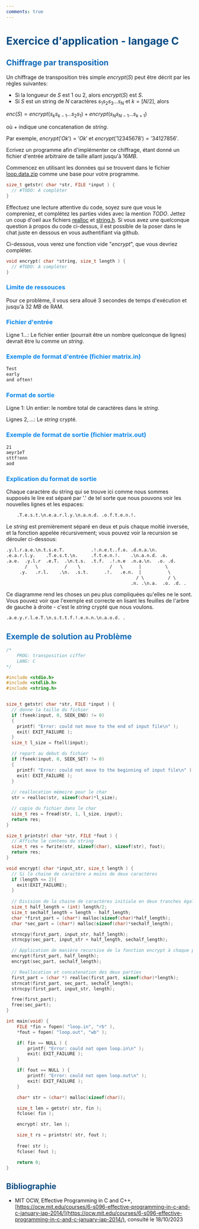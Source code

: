 ```yaml
---
comments: true
---
```


# <span style="color:#074b83">Exercice d'application - langage C</span>

## <span style="color:#0a69b7">Chiffrage par transposition</span>

Un chiffrage de transposition très simple $encrypt(S)$ peut être décrit par les règles suivantes:

* Si la longueur de $S$ est $1$ ou $2$, alors $encrypt(S)$ est $S$.
* Si $S$ est un string de $N$ caractères $s_{1}s_{2}s_{3}...s_{N}$ et $k = \left[N/2 \right]$, alors

$enc(S) = encrypt(s_{k}s_{k-1}...s_{2}s_{1}) + encrypt(s_{N}s_{N-1}...s_{k+1})$

où $+$ indique une concatenation de $string$.

Par exemple, $encrypt('Ok') = 'Ok'$ et $encrypt('12345678') = '34127856'$.

Ecrivez un programme afin d'implémenter ce chiffrage, étant donné un fichier d'entrée arbitraire de taille allant jusqu'à $16 MB$.  

Commencez en utilisant les données qui se trouvent dans le fichier [loop.data.zip](https://ocw.mit.edu/ans7870/6/6.S096/iap14/loop.data.zip) comme une base pour votre programme.

```c
size_t getstr( char *str, FILE *input ) {
  // #TODO: A complèter
}
```

Effectuez une lecture attentive du code, soyez sure que vous le compreniez, et complétez les parties vides avec la mention $TODO$. Jettez un coup d'oeil aux fichiers [realloc](http://www.cplusplus.com/reference/cstdlib/realloc/) et [string.h](http://www.cplusplus.com/reference/cstring/). Si vous avez une quelconque question à propos du code ci-dessus, il est possible de la poser dans le chat juste en dessous en vous authentifiant via github.

Ci-dessous, vous verez une fonction vide "$encrypt$", que vous devriez compléter.

```c
void encrypt( char *string, size_t length ) {
  // #TODO: A complèter
}
```

### <span style="color:#0c87eb">Limite de ressouces</span>

Pour ce problème, il vous sera alloué $3$ secondes de temps d'exécution et jusqu'à $32$ $MB$ de RAM.

### <span style="color:#0c87eb">Fichier d'entrée</span>

Ligne $1 ...$: Le fichier entier (pourrait être un nombre quelconque de lignes) devrait être lu comme un $string$.

### <span style="color:#0c87eb">Exemple de format d'entrée (fichier matrix.in)</span>

```txt
Test
early
and often!
```

### <span style="color:#0c87eb">Format de sortie</span>

Ligne $1$: Un entier: le nombre total de caractères dans le $string$.

Lignes $2, ...$: Le $string$ crypté.

### <span style="color:#0c87eb">Exemple de format de sortie (fichier matrix.out)</span>

```txt
21
aeyr1eT
sttf!enn
aod
```

### <span style="color:#0c87eb">Explication du format de sortie</span>

Chaque caractère du string qui se trouve ici comme nous sommes supposés le lire est séparé par '.' de tel sorte que nous pouvons voir les nouvelles lignes et les espaces:

```txt
    .T.e.s.t.\n.e.a.r.l.y.\n.a.n.d. .o.f.t.e.n.!.
```

Le $string$ est premièrement séparé en deux et puis chaque moitié inversée, et la fonction appelée récursivement; vous pouvez voir la recursion se dérouler ci-dessous:

```txt
.y.l.r.a.e.\n.t.s.e.T.          .!.n.e.t..f.o. .d.n.a.\n.
.e.a.r.l.y.    .T.e.s.t.\n.     .f.t.e.n.!.    .\n.a.n.d. .o.
.a.e.  .y.l.r  .e.T.  .\n.t.s.  .t.f.  .!.n.e  .n.a.\n.  .o. .d.
       /   \          /    \           /   \      |         \
     .y.   .r.l.    .\n.  .s.t.      .!.   .e.n.  |          \
                                                 / \         / \
                                               .n. .\n.a.  .o. .d. .
```

Ce diagramme rend les choses un peu plus compliquées qu'elles ne le sont. Vous pouvez voir que l'exemple est correcte en lisant les feuilles de l'arbre de gauche à droite - c'est le $string$ crypté que nous voulons.

```txt
.a.e.y.r.l.e.T.\n.s.t.t.f.!.e.n.n.\n.a.o.d. .
```

## <span style="color:#0a69b7">Exemple de solution au Problème</span>

```c
/*
    PROG: transposition ciffer
    LANG: C
*/

#include <stdio.h>
#include <stdlib.h>
#include <string.h>


size_t getstr( char *str, FILE *input ) {
  // donne la taille du fichier
  if (fseek(input, 0, SEEK_END) != 0)
  {
    printf( "Error: could not move to the end of input file\n" );
    exit( EXIT_FAILURE );
  }
  size_t l_size = ftell(input);

  // repart au debut du fichier
  if (fseek(input, 0, SEEK_SET) != 0)
  {
    printf( "Error: could not move to the beginning of input file\n" );
    exit( EXIT_FAILURE );
  } 
  
  // reallocation mémoire pour le char
  str = realloc(str, sizeof(char)*l_size);

  // copie du fichier dans le char
  size_t res = fread(str, 1, l_size, input);
  return res;
}

size_t printstr( char *str, FILE *fout ) {
  // Affiche le contenu du string
  size_t res = fwrite(str, sizeof(char), sizeof(str), fout);
  return res;
}

void encrypt( char *input_str, size_t length ) {
  // Si la chaine de caractère a moins de deux caractères
  if (length <= 2){
    exit(EXIT_FAILURE);
  }
  
  // Division de la chaine de caractères initiale en deux tranches égales
  size_t half_length = (int) length/2;
  size_t sechalf_length = length - half_length;
  char *first_part = (char*) malloc(sizeof(char)*half_length);
  char *sec_part = (char*) malloc(sizeof(char)*sechalf_length);

  strncpy(first_part, input_str, half_length);
  strncpy(sec_part, input_str + half_length, sechalf_length);

  // Application de manière recursive de la fonction encrypt à chaque partie
  encrypt(first_part, half_length);
  encrypt(sec_part, sechalf_length);

  // Reallocation et concatenation des deux parties
  first_part = (char *) realloc(first_part, sizeof(char)*length);
  strncat(first_part, sec_part, sechalf_length);
  strncpy(first_part, input_str, length);

  free(first_part);
  free(sec_part);
}

int main(void) {
    FILE *fin = fopen( "loop.in", "rb" ),
    *fout = fopen( "loop.out", "wb" );

    if( fin == NULL ) {
        printf( "Error: could not open loop.in\n" );
        exit( EXIT_FAILURE );
    }

    if( fout == NULL ) {
        printf( "Error: could not open loop.out\n" );
        exit( EXIT_FAILURE );
    }

    char* str = (char*) malloc(sizeof(char));

    size_t len = getstr( str, fin );
    fclose( fin );

    encrypt( str, len );

    size_t rs = printstr( str, fout );
    
    free( str );
    fclose( fout );

    return 0;
}
```

## <span style="color:#074b83">Bibliographie</span>

* MIT OCW, Effective Programming in C and C++, [https://ocw.mit.edu/courses/6-s096-effective-programming-in-c-and-c-january-iap-2014/](https://ocw.mit.edu/courses/6-s096-effective-programming-in-c-and-c-january-iap-2014/), consulté le 18/10/2023
